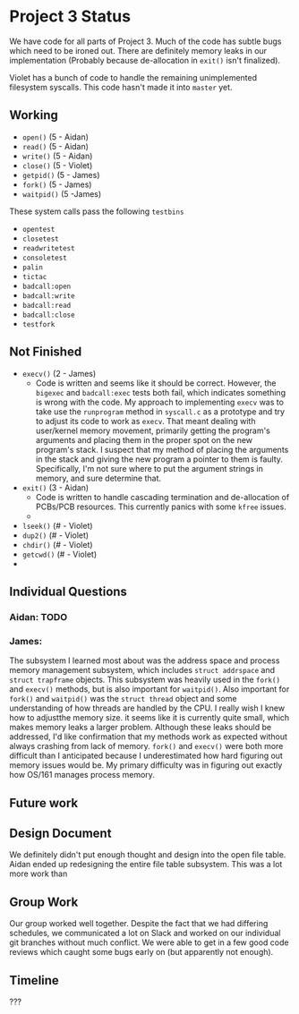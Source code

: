 # Project 3 Status
We have code for all parts of Project 3. Much of the code has subtle bugs which need to be ironed out. There are
definitely memory leaks in our implementation (Probably because de-allocation in `exit()` isn't finalized).

Violet has a bunch of code to handle the remaining unimplemented filesystem syscalls. This code hasn't made it 
into `master` yet.

## Working
- `open()` (5 - Aidan)
- `read()` (5 - Aidan)
- `write()` (5 - Aidan)
- `close()` (5 - Violet)
- `getpid()` (5 - James)
- `fork()` (5 - James)
- `waitpid()` (5 -James)

These system calls pass the following `testbins`
- `opentest`
- `closetest`
- `readwritetest`
- `consoletest`
- `palin`
- `tictac`
- `badcall:open`
- `badcall:write`
- `badcall:read`
- `badcall:close`
- `testfork`

## Not Finished
- `execv()` (2 - James)
    + Code is written and seems like it should be correct. However, the `bigexec` and `badcall:exec` tests both fail, which indicates something is wrong with the code. My approach to implementing `execv` was to take use the `runprogram` method in `syscall.c` as a prototype and try to adjust its code to work as `execv`. That meant dealing with user/kernel memory movement, primarily getting the program's arguments and placing them in the proper spot on the new program's stack. I suspect that my method of placing the arguments in the stack and giving the new program a pointer to them is faulty. Specifically, I'm not sure where to put the argument strings in memory, and sure determine that.
- `exit()` (3 - Aidan)
    + Code is written to handle cascading termination and de-allocation of PCBs/PCB resources. This currently panics 
    with some `kfree` issues.
    + 
- `lseek()` (# - Violet)
- `dup2()` (# - Violet)
- `chdir()` (# - Violet)
- `getcwd()` (# - Violet)
- 

## Individual Questions
### Aidan: TODO

### James:
The subsystem I learned most about was the address space and process memory management subsystem, which includes `struct addrspace` and `struct trapframe` objects. This subsystem was heavily used in the `fork()` and `execv()` methods, but is also important for `waitpid()`. Also important for `fork()` and `waitpid()` was the `struct thread` object and some understanding of how threads are handled by the CPU. I really wish I knew how to adjustthe memory size. it seems like it is currently quite small, which makes memory leaks a larger problem. Although these leaks should be addressed, I'd like confirmation that my methods work as expected without always crashing from lack of memory. `fork()` and `execv()` were both more difficult than I anticipated because I underestimated how hard figuring out memory issues would be. My primary difficulty was in figuring out exactly how OS/161 manages process memory.


## Future work


## Design Document
We definitely didn't put enough thought and design into the open file table. 
Aidan ended up redesigning the entire file table subsystem. This was a lot
more work than 

## Group Work
Our group worked well together. Despite the fact that we had differing schedules, 
we communicated a lot on Slack and worked on our individual git branches without
much conflict. We were able to get in a few good code reviews which caught some
bugs early on (but apparently not enough). 

## Timeline
???

